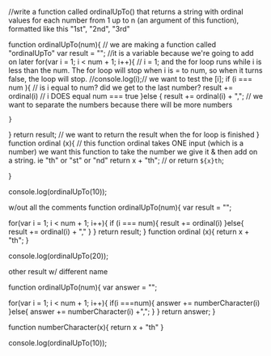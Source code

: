 //write a function called ordinalUpTo() that returns a string with ordinal values for each number from 1 up to n (an argument of this function), formatted like this "1st", "2nd", "3rd"

function ordinalUpTo(num){ // we are making a function called "ordinalUpTo"
  var result = ""; //it is a variable because we're going to add on later
  for(var i = 1; i < num + 1; i++){ // i = 1; and the for loop runs while i is less than the num. The for loop will stop when i is = to num, so when it turns false, the loop will stop. 
    //console.log(i);// we want to test the [i];
    if (i === num ){ // is i equal to num? did we get to the last number? 
      result += ordinal(i) // i DOES equal num === true
    }else {
      result += ordinal(i) + ","; // we want to separate the numbers because there will be more numbers
      
    }
        
  }
return result; // we want to return the result when the for loop is finished
}
function ordinal (x){ // this function ordinal takes ONE input (which is a number) we want this function to take the number we give it & then add on a string. ie "th" or "st" or "nd" 
  return x + "th";  //  or return `${x}th`; 
 
}


console.log(ordinalUpTo(10));








w/out all the comments 
function ordinalUpTo(num){
  var result = "";
  
  for(var i = 1; i < num + 1; i++){
    if (i === num){
      result += ordinal(i)
    }else{
      result += ordinal(i) + ","
    }
  }
return result; 
}
function ordinal (x){
  return x + "th";
}

console.log(ordinalUpTo(20));


other result w/ different name 

function ordinalUpTo(num){
  var answer = ""; 
  
  for(var i = 1; i < num + 1; i++){
    if(i ===num){
      answer += numberCharacter(i)
    }else{
      answer += numberCharacter(i) +",";
    }
  }
  return answer; 
}

function numberCharacter(x){
  return x + "th"
}

console.log(ordinalUpTo(10));
